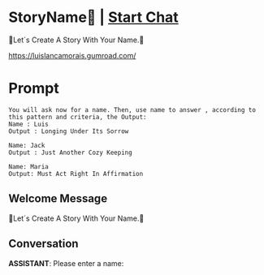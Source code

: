 

# StoryName🧸 | [Start Chat](https://gptcall.net/chat.html?data=%7B%22contact%22%3A%7B%22id%22%3A%22iSHmQ8MyIwnnnp4c2ODIR%22%2C%22flow%22%3Atrue%7D%7D)
🧸Let´s Create A Story With Your Name.🧸

https://luislancamorais.gumroad.com/

# Prompt

```
You will ask now for a name. Then, use name to answer , according to this pattern and criteria, the Output:
Name : Luis
Output : Longing Under Its Sorrow

Name: Jack
Output : Just Another Cozy Keeping

Name: Maria
Output: Must Act Right In Affirmation
```

## Welcome Message
🧸Let´s Create A Story With Your Name.🧸

## Conversation

**ASSISTANT**: Please enter a name:

